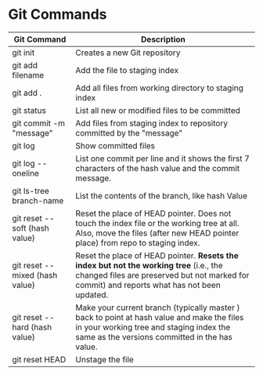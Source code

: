 # Git Commands


Git Command | Description
------------|------------
git init | Creates a new Git repository
git add filename | Add the file to staging index
git add . | Add all files from working directory to staging index
git status | List all new or modified files to be committed
git commit -m "message" | Add files from staging index to repository committed by the "message"
git log | Show committed files
git log --oneline | List one commit per line and it shows the first 7 characters of the hash value and the commit message.
git ls-tree branch-name | List the contents of the branch, like hash Value
git reset --soft (hash value) | Reset the place of HEAD pointer. Does not touch the index file or the working tree at all. Also, move the files (after new HEAD pointer place) from repo to staging index. 
git reset --mixed (hash value) | Reset the place of HEAD pointer. **Resets the index but not the working tree** (i.e., the changed files are preserved but not marked for commit) and reports what has not been updated.
git reset --hard (hash value) | Make your current branch (typically master ) back to point at hash value and make the files in your working tree and staging index the same as the versions committed in the has value.
git reset HEAD <filename> | Unstage the file


